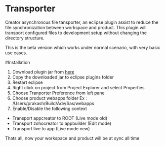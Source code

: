 # Transporter
Creator asynchronous file tansporter, an eclipse plugin assist to reduce the file synchronization between workspace and product. This plugin will transport configured files to development setup without changing the directory structure.
  
This is the beta version which works under normal scenario, with very basic use cases. 

#Installation

1. Download plugin jar from [here](https://github.com/prakash-r/transporter/raw/master/build/Transporter_1.0.0.201508271746.jar)
2. Copy the downloaded jar to eclipse plugins folder
3. Restart eclipse
4. Right click on project from Project Explorer and select Properties
5. Choose Tranporter Preference from left pane
6. Choose product webapps folder Ex : /Users/prakash/Build/Adv/Sas/webapps
7. Enable/Disable the following context
  - Transport appcreator to ROOT (Live mode old)
  - Transport zohocreator to appbuilder (Edit mode)
  - Transport live to app (Live mode new) 

Thats all, now your workspace and product will be at sync all time

